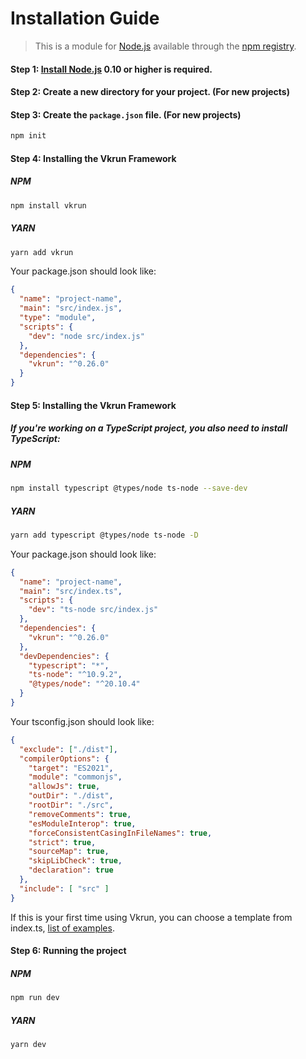 # Installation Guide

> This is a module for [Node.js](https://nodejs.org/en/) available through the [npm registry](https://www.npmjs.com/package/vkrun).

#### Step 1: [Install Node.js](https://nodejs.org/en/download/) 0.10 or higher is required.

#### Step 2: Create a new directory for your project. (For new projects)

#### Step 3: Create the `package.json` file. (For new projects)

```bash
npm init
```

#### Step 4: Installing the Vkrun Framework

##### NPM

```bash
npm install vkrun
```

##### YARN

```bash
yarn add vkrun
```

Your package.json should look like:

```json
{
  "name": "project-name",
  "main": "src/index.js",
  "type": "module",
  "scripts": {
    "dev": "node src/index.js"
  },
  "dependencies": {
    "vkrun": "^0.26.0"
  }
}
```

#### Step 5: Installing the Vkrun Framework

##### If you're working on a TypeScript project, you also need to install TypeScript:

##### NPM

```bash
npm install typescript @types/node ts-node --save-dev
```

##### YARN

```bash
yarn add typescript @types/node ts-node -D
```

Your package.json should look like:

```json
{
  "name": "project-name",
  "main": "src/index.ts",
  "scripts": {
    "dev": "ts-node src/index.js"
  },
  "dependencies": {
    "vkrun": "^0.26.0"
  },
  "devDependencies": {
    "typescript": "*",
    "ts-node": "^10.9.2",
    "@types/node": "^20.10.4"
  }
}
```

Your tsconfig.json should look like:

```json
{
  "exclude": ["./dist"],
  "compilerOptions": {
    "target": "ES2021",
    "module": "commonjs",
    "allowJs": true,
    "outDir": "./dist",
    "rootDir": "./src",
    "removeComments": true,
    "esModuleInterop": true,
    "forceConsistentCasingInFileNames": true,
    "strict": true,
    "sourceMap": true,
    "skipLibCheck": true,
    "declaration": true
  },
  "include": [ "src" ]
}
```

If this is your first time using Vkrun, you can choose a template from index.ts, [list of examples](./examples).

#### Step 6: Running the project

##### NPM

```bash
npm run dev
```

##### YARN

```bash
yarn dev
```
